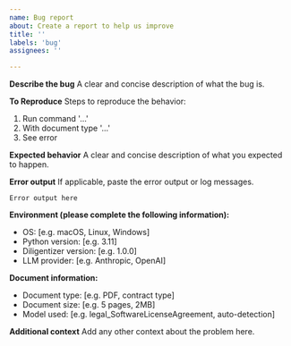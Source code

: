 ```yaml
---
name: Bug report
about: Create a report to help us improve
title: ''
labels: 'bug'
assignees: ''

---
```


**Describe the bug**
A clear and concise description of what the bug is.

**To Reproduce**
Steps to reproduce the behavior:
1. Run command '...'
2. With document type '...'
3. See error

**Expected behavior**
A clear and concise description of what you expected to happen.

**Error output**
If applicable, paste the error output or log messages.

```
Error output here
```

**Environment (please complete the following information):**
- OS: [e.g. macOS, Linux, Windows]
- Python version: [e.g. 3.11]
- Diligentizer version: [e.g. 1.0.0]
- LLM provider: [e.g. Anthropic, OpenAI]

**Document information:**
- Document type: [e.g. PDF, contract type]
- Document size: [e.g. 5 pages, 2MB]
- Model used: [e.g. legal_SoftwareLicenseAgreement, auto-detection]

**Additional context**
Add any other context about the problem here.